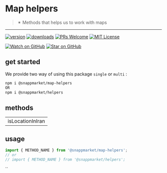 # Map helpers
> ✴ Methods that helps us to work with maps
----

[![version](https://img.shields.io/npm/v/@snappmarket/map-helpers.svg?style=flat-square)](https://www.npmjs.com/package/@snappmarket/map-helpers)
[![downloads](https://img.shields.io/npm/dm/@snappmarket/map-helpers.svg?style=flat-square)](http://www.npmtrends.com/@snappmarket/map-helpers)
[![PRs Welcome](https://img.shields.io/badge/PRs-welcome-brightgreen.svg?style=flat-square)](http://makeapullrequest.com)
[![MIT License](https://img.shields.io/npm/l/@snappmarket/map-helpers.svg?style=flat-square)](https://github.com/snappmarket/react-hooks/tree/master/packages/useDidUpdateEffect/blob/master/LICENSE.md)

[![Watch on GitHub](https://img.shields.io/github/watchers/snappmarket/react-hooks.svg?style=social)](https://github.com/snappmarket/react-hooks/watchers)
[![Star on GitHub](https://img.shields.io/github/stars/snappmarket/react-hooks.svg?style=social)](https://github.com/snappmarket/react-hooks/stargazers)

## get started 
We provide two way of using this package `single` or `multi` :
```bash
npm i @snappmarket/map-helpers
OR
npm i @snappmarket/helpers
```

## methods
|        |
| ------ |
| isLocationInIran                                                 |  

## usage 
```javascript
import { METHOD_NAME } from '@snappmarket/map-helpers';
// or 
// import { METHOD_NAME } from '@snappmarket/helpers';
```
``
